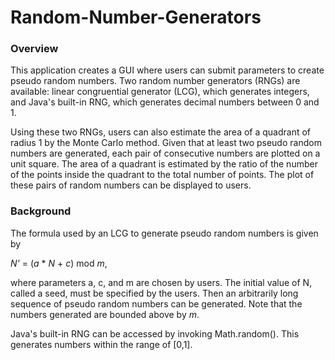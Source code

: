 # Random-Number-Generators

### Overview

This application creates a GUI where users can submit parameters to create pseudo random numbers. Two random number generators (RNGs) are available: linear congruential generator (LCG), which generates integers, and Java's built-in RNG, which generates decimal numbers between 0 and 1. 

Using these two RNGs, users can also estimate the area of a quadrant of radius 1 by the Monte Carlo method. Given that at least two pseudo random numbers are generated, each pair of consecutive numbers are plotted on a unit square. The area of a quadrant is estimated by the ratio of the number of the points inside the quadrant to the total number of points. The plot of these pairs of random numbers can be displayed to users. 

### Background

The formula used by an LCG to generate pseudo random numbers is given by

*N'* = (*a* \* *N* + *c*) mod *m*,

where parameters a, c, and m are chosen by users. The initial value of N, called a seed, must be specified by the users. Then an arbitrarily long sequence of pseudo random numbers can be generated. Note that the numbers generated are bounded above by *m*.

Java's built-in RNG can be accessed by invoking Math.random(). This generates numbers within the range of [0,1]. 